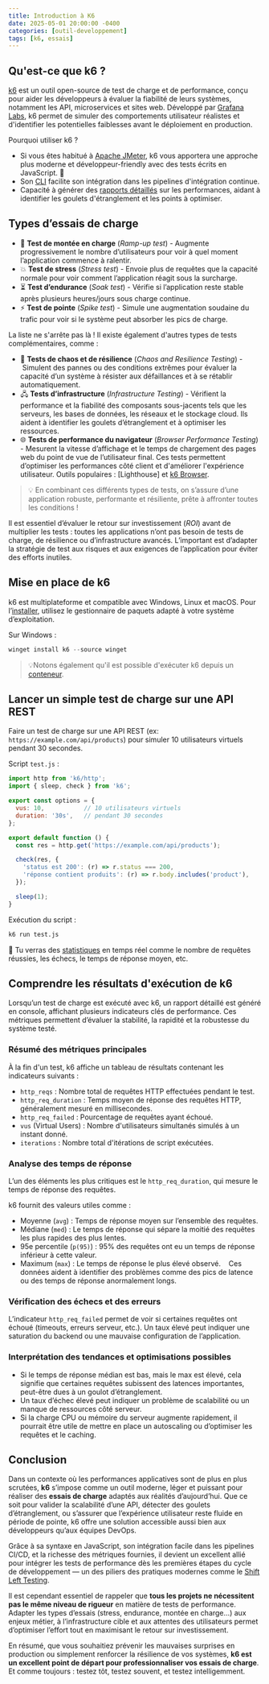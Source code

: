 ```yaml
---
title: Introduction à K6
date: 2025-05-01 20:00:00 -0400
categories: [outil-developpement]
tags: [k6, essais]
---
```


## Qu'est-ce que k6 ?

[k6](https://k6.io/) est un outil open-source de test de charge et de performance, conçu pour aider les développeurs à évaluer la fiabilité de leurs systèmes, notamment les API, microservices et sites web. Développé par [Grafana Labs](https://grafana.com/), k6 permet de simuler des comportements utilisateur réalistes et d'identifier les potentielles faiblesses avant le déploiement en production. 

Pourquoi utiliser k6 ?

- Si vous êtes habitué à [Apache JMeter](https://jmeter.apache.org/), k6 vous apportera une approche plus moderne et développeur-friendly avec des tests écrits en JavaScript. 🙌
- Son [CLI](https://grafana.com/docs/grafana-cloud/testing/k6/author-run/use-the-cli/) facilite son intégration dans les pipelines d'intégration continue.
- Capacité à générer des [rapports détaillés](https://grafana.com/docs/k6/latest/get-started/results-output/) sur les performances, aidant à identifier les goulets d'étranglement et les points à optimiser.

## Types d’essais de charge

- 🔼 **Test de montée en charge** (_Ramp-up test_) - Augmente progressivement le nombre d’utilisateurs pour voir à quel moment l’application commence à ralentir.
- 💥 **Test de stress** (_Stress test_) - Envoie plus de requêtes que la capacité normale pour voir comment l’application réagit sous la surcharge. 
- ⏳ **Test d’endurance** (_Soak test_) - Vérifie si l’application reste stable après plusieurs heures/jours sous charge continue.
- ⚡ **Test de pointe** (_Spike test_) - Simule une augmentation soudaine du trafic pour voir si le système peut absorber les pics de charge.

La liste ne s'arrête pas là ! Il existe également d'autres types de tests complémentaires, comme :
 
- 🧨 **Tests de chaos et de résilience** (_Chaos and Resilience Testing_) - Simulent des pannes ou des conditions extrêmes pour évaluer la capacité d’un système à résister aux défaillances et à se rétablir automatiquement.
- 🖧 **Tests d’infrastructure** (_Infrastructure Testing_) - Vérifient la performance et la fiabilité des composants sous-jacents tels que les serveurs, les bases de données, les réseaux et le stockage cloud. Ils aident à identifier les goulets d’étranglement et à optimiser les ressources.  
- 🌐 **Tests de performance du navigateur** (_Browser Performance Testing_) - Mesurent la vitesse d’affichage et le temps de chargement des pages web du point de vue de l’utilisateur final. Ces tests permettent d’optimiser les performances côté client et d'améliorer l'expérience utilisateur. Outils populaires : [Lighthouse] et [k6 Browser](https://grafana.com/docs/k6/latest/using-k6-browser/).  

>💡 En combinant ces différents types de tests, on s’assure d’une application robuste, performante et résiliente, prête à affronter toutes les conditions ! 

Il est essentiel d’évaluer le retour sur investissement (_ROI_) avant de multiplier les tests : toutes les applications n’ont pas besoin de tests de charge, de résilience ou d’infrastructure avancés. L’important est d’adapter la stratégie de test aux risques et aux exigences de l’application pour éviter des efforts inutiles.

## Mise en place de k6

k6 est multiplateforme et compatible avec Windows, Linux et macOS. Pour l’[installer](https://grafana.com/docs/k6/latest/set-up/install-k6/), utilisez le gestionnaire de paquets adapté à votre système d’exploitation.

Sur Windows :

``` ps1
winget install k6 --source winget
```

>💡Notons également qu'il est possible d'exécuter k6 depuis un [conteneur](https://grafana.com/docs/k6/latest/set-up/install-k6/#docker).

## Lancer un simple test de charge sur une API REST

Faire un test de charge sur une API REST (ex: `https://example.com/api/products`) pour simuler 10 utilisateurs virtuels pendant 30 secondes.

Script `test.js` :

``` js
import http from 'k6/http';
import { sleep, check } from 'k6';

export const options = {
  vus: 10,           // 10 utilisateurs virtuels
  duration: '30s',   // pendant 30 secondes
};

export default function () {
  const res = http.get('https://example.com/api/products');

  check(res, {
    'status est 200': (r) => r.status === 200,
    'réponse contient produits': (r) => r.body.includes('product'),
  });

  sleep(1);
}
```

Exécution du script :

``` bash
k6 run test.js
```

🙌 Tu verras des [statistiques](https://grafana.com/media/docs/k6-oss/k6-results-stdout.png) en temps réel comme le nombre de requêtes réussies, les échecs, le temps de réponse moyen, etc.

## Comprendre les résultats d'exécution de k6

Lorsqu’un test de charge est exécuté avec k6, un rapport détaillé est généré en console, affichant plusieurs indicateurs clés de performance. Ces métriques permettent d’évaluer la stabilité, la rapidité et la robustesse du système testé.  
 
### Résumé des métriques principales 

À la fin d'un test, k6 affiche un tableau de résultats contenant les indicateurs suivants :  
 
- `http_reqs` : Nombre total de requêtes HTTP effectuées pendant le test.  
- `http_req_duration` : Temps moyen de réponse des requêtes HTTP, généralement mesuré en millisecondes.  
- `http_req_failed` : Pourcentage de requêtes ayant échoué.  
- `vus` (Virtual Users) : Nombre d'utilisateurs simultanés simulés à un instant donné.  
- `iterations` : Nombre total d'itérations de script exécutées.

### Analyse des temps de réponse

L’un des éléments les plus critiques est le `http_req_duration`, qui mesure le temps de réponse des requêtes. 

k6 fournit des valeurs utiles comme :  

- Moyenne (`avg`) : Temps de réponse moyen sur l’ensemble des requêtes.  
- Médiane (`med`) : Le temps de réponse qui sépare la moitié des requêtes les plus rapides des plus lentes.  
- 95e percentile (`p(95)`) : 95% des requêtes ont eu un temps de réponse inférieur à cette valeur.  
- Maximum (`max`) : Le temps de réponse le plus élevé observé.  
 
Ces données aident à identifier des problèmes comme des pics de latence ou des temps de réponse anormalement longs.

### Vérification des échecs et des erreurs 

L’indicateur `http_req_failed` permet de voir si certaines requêtes ont échoué (timeouts, erreurs serveur, etc.). Un taux élevé peut indiquer une saturation du backend ou une mauvaise configuration de l’application.  
 
### Interprétation des tendances et optimisations possibles 

- Si le temps de réponse médian est bas, mais le max est élevé, cela signifie que certaines requêtes subissent des latences importantes, peut-être dues à un goulot d’étranglement.  
- Un taux d’échec élevé peut indiquer un problème de scalabilité ou un manque de ressources côté serveur.  
- Si la charge CPU ou mémoire du serveur augmente rapidement, il pourrait être utile de mettre en place un autoscaling ou d’optimiser les requêtes et le caching.  

## Conclusion

Dans un contexte où les performances applicatives sont de plus en plus scrutées, **k6** s’impose comme un outil moderne, léger et puissant pour réaliser des **essais de charge** adaptés aux réalités d’aujourd’hui. Que ce soit pour valider la scalabilité d’une API, détecter des goulets d’étranglement, ou s’assurer que l’expérience utilisateur reste fluide en période de pointe, k6 offre une solution accessible aussi bien aux développeurs qu’aux équipes DevOps.

Grâce à sa syntaxe en JavaScript, son intégration facile dans les pipelines CI/CD, et la richesse des métriques fournies, il devient un excellent allié pour intégrer les tests de performance dès les premières étapes du cycle de développement — un des piliers des pratiques modernes comme le [Shift Left Testing](https://datascientest.com/shift-left-testing-tout-savoir).

Il est cependant essentiel de rappeler que **tous les projets ne nécessitent pas le même niveau de rigueur** en matière de tests de performance. Adapter les types d’essais (stress, endurance, montée en charge…) aux enjeux métier, à l’infrastructure cible et aux attentes des utilisateurs permet d’optimiser l’effort tout en maximisant le retour sur investissement.

En résumé, que vous souhaitiez prévenir les mauvaises surprises en production ou simplement renforcer la résilience de vos systèmes, **k6 est un excellent point de départ pour professionnaliser vos essais de charge**. Et comme toujours : testez tôt, testez souvent, et testez intelligemment.
